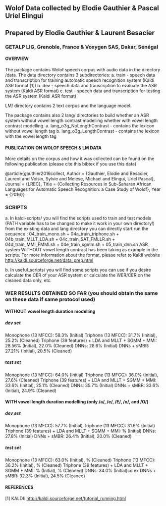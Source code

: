 ## Wolof Data collected by Elodie Gauthier & Pascal Uriel Elingui 
## Prepared by Elodie Gauthier & Laurent Besacier
### GETALP LIG, Grenoble, France & Voxygen SAS, Dakar, Sénégal


#### OVERVIEW
The package contains Wolof speech corpus with audio data in the directory /data. The data directory contains 3 subdirectories:
a. train - speech data and transcription for training automatic speech recognition system (Kaldi ASR format [1])
b. dev - speech data and transcription to evaluate the ASR system (Kaldi ASR format)
c. test - speech data and transcription for testing the ASR system (Kaldi ASR format)

LM/ directory contains 2 text corpus and the language model.

The package contains also 2 lang/ directories to build whether an ASR system without vowel length contrast modelling whether with vowel length contrast modelling.
a. lang_o3g_NoLengthContrast - contains the lexicon without vowel length tag
b. lang_o3g_LengthContrast  - contains the lexicon with the vowel length tag

#### PUBLICATION ON WOLOF SPEECH & LM DATA
More details on the corpus and how it was collected can be found on the following publication (please cite this bibtex if you use this data)

  @article{gauthier2016collect,
	Author = {Gauthier, Elodie and Besacier, Laurent and Voisin, Sylvie and Melese, Michael and Elingui, Uriel Pascal},
	Journal = {LREC},
	Title = {Collecting Resources in Sub-Saharan African Languages for Automatic Speech Recognition: a Case Study of Wolof},
	Year = {2016}}


### SCRIPTS
a. In kaldi-scripts/ you will find the scripts used to train and test models
(PATH variable has to be changed to make it work in your own directory!)
from the existing data and lang directory you can directly start run the sequence : 04_train_mono.sh + 04a_train_triphone.sh + 04b_train_MLLT_LDA.sh + 04c_train_SAT_FMLLR.sh + 04d_train_MMI_FMMI.sh + 04e_train_sgmm.sh + 05_train_dnn.sh
ASR system WITHOUT vowel length contrast has been taking as example in the scripts.
For more information about the format, please refer to Kaldi website http://kaldi.sourceforge.net/data_prep.html

b. In useful_scripts/ you will find some scripts you can use if you desire calculate the CER of your ASR system or calculate the WER/CER on the cleaned data only, etc.

### WER RESULTS OBTAINED SO FAR (you should obtain the same on these data if same protocol used)

#### WITHOUT vowel length duration modelling
##### dev set
Monophone (13 MFCC): 58.3% (Initial)
Triphone (13 MFCC): 31.7% (Initial), 25.2% (Cleaned)
Triphone (39 features) + LDA and MLLT + SGMM + MMI: 28.56% (Initial), 22.0% (Cleaned)
DNNs: 28.6% (Initial)
DNNs + sMBR: 27.21% (Initial), 20.5% (Cleaned)

##### test set
Monophone (13 MFCC): 64.0% (Initial)
Triphone (13 MFCC): 36.0% (Initial), 27.6% (Cleaned)
Triphone (39 features) + LDA and MLLT + SGMM + MMI: 33.6% (Initial), 25.1% (Cleaned)
DNNs: 35.7% (Initial)
DNNs + sMBR: 33.6% (Initial), 24.9% (Cleaned)

#### WITH vowel length duration modelling (only /a/, /e/, /E/, /o/, and /O/)
##### dev set
Monophone (13 MFCC): 57.7% (Initial)
Triphone (13 MFCC): 31.6% (Initial)
Triphone (39 features) + LDA and MLLT + SGMM + MMI: % (Initial) 
DNNs: 27.8% (Initial)
DNNs + sMBR: 26.4% (Initial), 20.0% (Cleaned)

##### test set
Monophone (13 MFCC): 63.0% (Initial), % (Cleaned)
Triphone (13 MFCC): 36.2% (Initial), % (Cleaned)
Triphone (39 features) + LDA and MLLT + SGMM + MMI: % (Initial), % (Cleaned)
DNNs: 34.0% (Initial)cd ex
DNNs + sMBR: 32.3% (Initial), 24.5% (Cleaned)


#### REFERENCES
[1] KALDI: http://kaldi.sourceforge.net/tutorial_running.html

